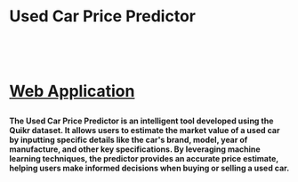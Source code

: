 <h1> Used Car Price Predictor<h1/>
<br>

[Web Application](https://used-car-price-predictor-l2w5cyfssggs9ensr2euvb.streamlit.app/)

<h4>
The Used Car Price Predictor is an intelligent tool developed using the Quikr dataset. It allows users to estimate the market value of a used car by inputting specific details like the car's brand, model, year of manufacture, and other key specifications. By leveraging machine learning techniques, the predictor provides an accurate price estimate, helping users make informed decisions when buying or selling a used car.<h4/>
